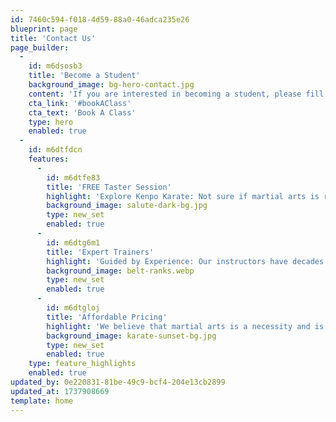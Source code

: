```yaml
---
id: 7460c594-f018-4d59-88a0-46adca235e26
blueprint: page
title: 'Contact Us'
page_builder:
  -
    id: m6dsosb3
    title: 'Become a Student'
    background_image: bg-hero-contact.jpg
    content: 'If you are interested in becoming a student, please fill out the form below to book a class and get a FREE taster session. Alternatively, you can come to a class on either Wednesday 18:00 – 19:00 or Saturday 11:00 – 12:00 where you can watch or join in the first class for free.'
    cta_link: '#bookAClass'
    cta_text: 'Book A Class'
    type: hero
    enabled: true
  -
    id: m6dtfdcn
    features:
      -
        id: m6dtfe83
        title: 'FREE Taster Session'
        highlight: 'Explore Kenpo Karate: Not sure if martial arts is right for you? We offer a complimentary taster session to help you experience the benefits of Kenpo Karate firsthand.'
        background_image: salute-dark-bg.jpg
        type: new_set
        enabled: true
      -
        id: m6dtg6m1
        title: 'Expert Trainers'
        highlight: 'Guided by Experience: Our instructors have decades of experience between them along with personal life experience, so you always get the best training available.'
        background_image: belt-ranks.webp
        type: new_set
        enabled: true
      -
        id: m6dtgloj
        title: 'Affordable Pricing'
        highlight: 'We believe that martial arts is a necessity and is capable of changing lives for the better. Our affordable pricing ensures that everyone has the opportunity to transform their lives through Kenpo Karate. All profits are reinvested in club equipment, rent, insurance, and more.'
        background_image: karate-sunset-bg.jpg
        type: new_set
        enabled: true
    type: feature_highlights
    enabled: true
updated_by: 0e220831-81be-49c9-bcf4-204e13cb2899
updated_at: 1737908669
template: home
---
```

